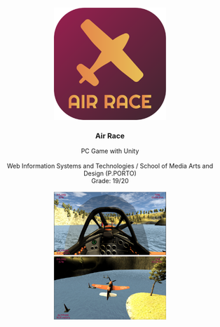 <p align="center">
  <img src="https://github.com/joaorafaelsantos/AirRace/blob/master/logo.png?raw=true" width=256 height=256>

  <h3 align="center"><b>Air Race</b></h3>

  <p align="center">
    PC Game with Unity
    <br>
    <br>
    Web Information Systems and Technologies / School of Media Arts and Design (P.PORTO)
    <br>
    Grade: 19/20
    <br>
    <br>
  <img src="https://github.com/joaorafaelsantos/AirRace/blob/master/img1.png?raw=true" width=256
        <br>
   <img src="https://github.com/joaorafaelsantos/AirRace/blob/master/img2.png?raw=true" width=256
  </p>
</p>

